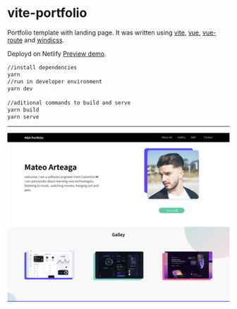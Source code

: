 # vite-portfolio

Portfolio template with landing page.
It was written using [vite](https://vitejs.dev), [vue](https://github.com/vitejs/vite/tree/main/packages/plugin-vue), [vue-route](https://router.vuejs.org) and [windicss](https://github.com/windicss/vite-plugin-windicss).

Deployd on Netlify [Preview demo](https://m4portfoliotemplate.netlify.app/).

```yarn
//install dependencies
yarn
//run in developer environment
yarn dev

//aditional commands to build and serve
yarn build 
yarn serve
```

----

![alt text](https://github.com/M4rteaga/vite-portfolio/blob/master/public/assets/Portfolio.webp "Logo Title Text 1")
